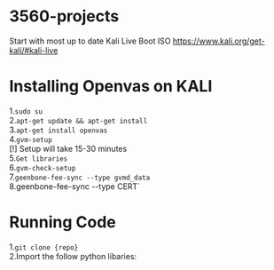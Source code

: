 # 3560-projects
Start with most up to date Kali Live Boot ISO https://www.kali.org/get-kali/#kali-live


# Installing Openvas on KALI
1.`sudo su` <br />
2.`apt-get update && apt-get install`<br />
3.`apt-get install openvas`<br />
4.`gvm-setup`<br />
    [!] Setup will take 15-30 minutes<br />
5.`Get libraries`<br />
6.`gvm-check-setup`<br />
7.`geenbone-fee-sync --type gvmd_data`<br />
8.geenbone-fee-sync --type CERT`<br />


# Running Code
1.`git clone {repo}` <br />
2.Import the follow python libaries:
    
